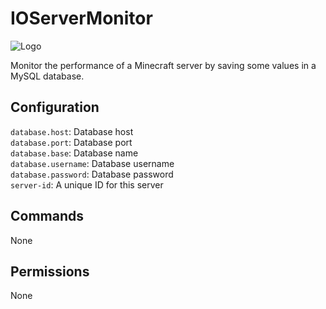 # IOServerMonitor

![Logo](https://www.interordi.com/images/plugins/ioservermonitor-96.png)

Monitor the performance of a Minecraft server by saving some values in a MySQL database.


## Configuration

`database.host`: Database host  
`database.port`: Database port  
`database.base`: Database name  
`database.username`: Database username  
`database.password`: Database password  
`server-id`: A unique ID for this server


## Commands

None


## Permissions

None
